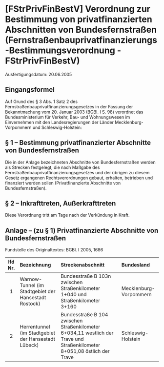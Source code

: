 # [FStrPrivFinBestV] Verordnung zur Bestimmung von privatfinanzierten Abschnitten von Bundesfernstraßen  (Fernstraßenbauprivatfinanzierungs-Bestimmungsverordnung - FStrPrivFinBestV)

Ausfertigungsdatum: 20.06.2005

 

## Eingangsformel

Auf Grund des § 3 Abs. 1 Satz 2 des Fernstraßenbauprivatfinanzierungsgesetzes in der Fassung der Bekanntmachung vom 20. Januar 2003 (BGBl. I S. 98) verordnet das Bundesministerium für Verkehr, Bau- und Wohnungswesen im Einvernehmen mit den Landesregierungen der Länder Mecklenburg-Vorpommern und Schleswig-Holstein:


## § 1 – Bestimmung privatfinanzierter Abschnitte von Bundesfernstraßen

Die in der Anlage bezeichneten Abschnitte von Bundesfernstraßen werden als Strecken festgelegt, die nach Maßgabe des Fernstraßenbauprivatfinanzierungsgesetzes und der übrigen zu diesem Gesetz ergangenen Rechtsverordnungen gebaut, erhalten, betrieben und finanziert werden sollen (Privatfinanzierte Abschnitte von Bundesfernstraßen).


## § 2 – Inkrafttreten, Außerkrafttreten

Diese Verordnung tritt am Tage nach der Verkündung in Kraft.


## Anlage – (zu § 1)  Privatfinanzierte Abschnitte von Bundesfernstraßen

Fundstelle des Originaltextes: BGBl. I 2005, 1686

  

| lfd Nr. | Bezeichnung                                           | Streckenabschnitt                                                                                                        | Bundesland             |
|:-------:|:------------------------------------------------------|:-------------------------------------------------------------------------------------------------------------------------|:-----------------------|
|    1    | Warnow-Tunnel (im Stadtgebiet der Hansestadt Rostock) | Bundesstraße B 103n zwischen Straßenkilometer 1+040 und Straßenkilometer 3+160                                           | Mecklenburg-Vorpommern |
|    2    | Herrentunnel (im Stadtgebiet der Hansestadt Lübeck)   | Bundesstraße B 104 zwischen Straßenkilometer 6+034,11 westlich der Trave und Straßenkilometer 8+051,08 östlich der Trave | Schleswig-Holstein     |
